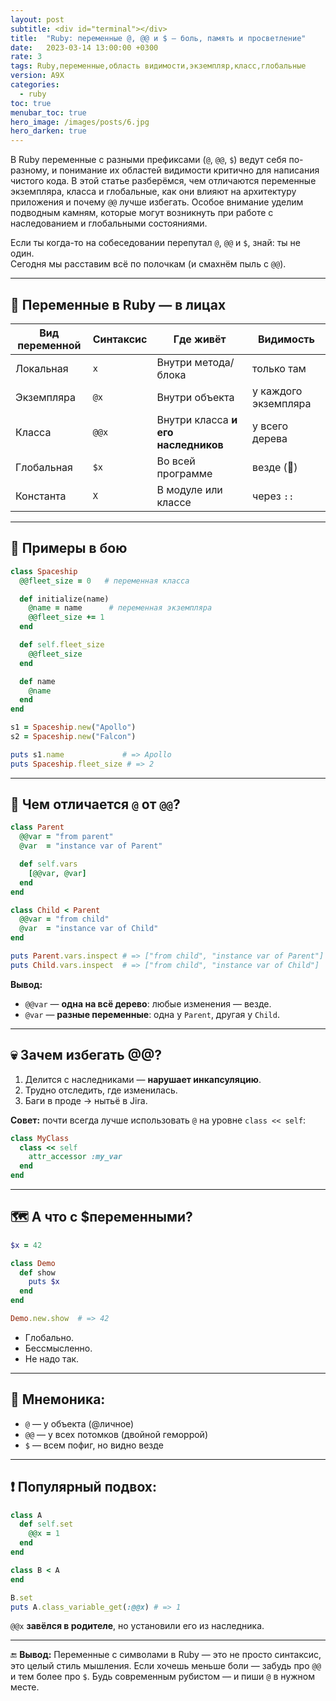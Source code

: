 ```yaml
---
layout: post
subtitle: <div id="terminal"></div>
title:  "Ruby: переменные @, @@ и $ — боль, память и просветление"
date:   2023-03-14 13:00:00 +0300
rate: 3
tags: Ruby,переменные,область видимости,экземпляр,класс,глобальные
version: A9X
categories:
  - ruby
toc: true
menubar_toc: true
hero_image: /images/posts/6.jpg
hero_darken: true
---
```

В Ruby переменные с разными префиксами (`@`, `@@`, `$`) ведут себя по-разному, и понимание их областей видимости критично для написания чистого кода. В этой статье разберёмся, чем отличаются переменные экземпляра, класса и глобальные, как они влияют на архитектуру приложения и почему `@@` лучше избегать. Особое внимание уделим подводным камням, которые могут возникнуть при работе с наследованием и глобальными состояниями.

Если ты когда-то на собеседовании перепутал `@`, `@@` и `$`, знай: ты не один.  
Сегодня мы расставим всё по полочкам (и смахнём пыль с `@@`).

---

## 🥸 Переменные в Ruby — в лицах

| Вид переменной  | Синтаксис | Где живёт                              | Видимость              |
|------------------|-----------|----------------------------------------|------------------------|
| Локальная         | `x`       | Внутри метода/блока                    | только там             |
| Экземпляра        | `@x`      | Внутри объекта                         | у каждого экземпляра   |
| Класса            | `@@x`     | Внутри класса **и его наследников**   | у всего дерева         |
| Глобальная        | `$x`      | Во всей программе                      | везде (🤢)             |
| Константа         | `X`       | В модуле или классе                    | через `::`             |

---

## 🧪 Примеры в бою

```ruby
class Spaceship
  @@fleet_size = 0   # переменная класса

  def initialize(name)
    @name = name      # переменная экземпляра
    @@fleet_size += 1
  end

  def self.fleet_size
    @@fleet_size
  end

  def name
    @name
  end
end

s1 = Spaceship.new("Apollo")
s2 = Spaceship.new("Falcon")

puts s1.name             # => Apollo
puts Spaceship.fleet_size # => 2
````

---

## 🧬 Чем отличается `@` от `@@`?

```ruby
class Parent
  @@var = "from parent"
  @var  = "instance var of Parent"

  def self.vars
    [@@var, @var]
  end
end

class Child < Parent
  @@var = "from child"
  @var  = "instance var of Child"
end

puts Parent.vars.inspect # => ["from child", "instance var of Parent"]
puts Child.vars.inspect  # => ["from child", "instance var of Child"]
```

**Вывод:**

* `@@var` — **одна на всё дерево**: любые изменения — везде.
* `@var` — **разные переменные**: одна у `Parent`, другая у `Child`.

---

## 💀 Зачем избегать @@?

1. Делится с наследниками — **нарушает инкапсуляцию**.
2. Трудно отследить, где изменилась.
3. Баги в проде → нытьё в Jira.

**Совет:** почти всегда лучше использовать `@` на уровне `class << self`:

```ruby
class MyClass
  class << self
    attr_accessor :my_var
  end
end
```

---

## 🗺 А что с \$переменными?

```ruby
$x = 42

class Demo
  def show
    puts $x
  end
end

Demo.new.show  # => 42
```

* Глобально.
* Бессмысленно.
* Не надо так.

---

## 📌 Мнемоника:

* `@` — у объекта (@личное)
* `@@` — у всех потомков (двойной геморрой)
* `$` — всем пофиг, но видно везде

---

## ❗ Популярный подвох:

```ruby
class A
  def self.set
    @@x = 1
  end
end

class B < A
end

B.set
puts A.class_variable_get(:@@x) # => 1
```

`@@x` **завёлся в родителе**, но установили его из наследника.

---

🔚 **Вывод:**
Переменные с символами в Ruby — это не просто синтаксис, это целый стиль мышления.
Если хочешь меньше боли — забудь про `@@` и тем более про `$`. Будь современным рубистом — и пиши `@` в нужном месте.
